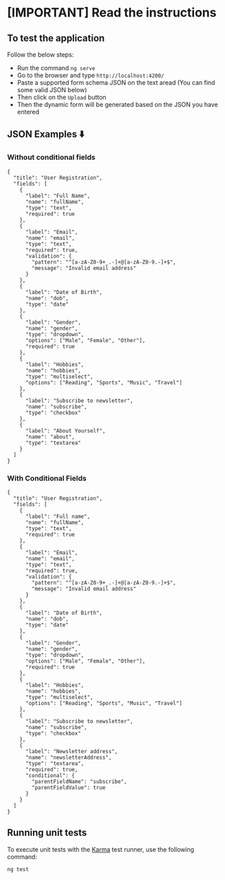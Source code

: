 # [IMPORTANT] Read the instructions

## To test the application

Follow the below steps:

- Run the command `ng serve`
- Go to the browser and type `http://localhost:4200/`
- Paste a supported form schema JSON on the text aread (You can find some valid JSON below)
- Then click on the `Upload` button
- Then the dynamic form will be generated based on the JSON you have entered

## JSON Examples ⬇️

### Without conditional fields

```
{
  "title": "User Registration",
  "fields": [
    {
      "label": "Full Name",
      "name": "fullName",
      "type": "text",
      "required": true
    },
    {
      "label": "Email",
      "name": "email",
      "type": "text",
      "required": true,
      "validation": {
        "pattern": "^[a-zA-Z0-9+_.-]+@[a-zA-Z0-9.-]+$",
        "message": "Invalid email address"
      }
    },
    {
      "label": "Date of Birth",
      "name": "dob",
      "type": "date"
    },
    {
      "label": "Gender",
      "name": "gender",
      "type": "dropdown",
      "options": ["Male", "Female", "Other"],
      "required": true
    },
    {
      "label": "Hobbies",
      "name": "hobbies",
      "type": "multiselect",
      "options": ["Reading", "Sports", "Music", "Travel"]
    },
    {
      "label": "Subscribe to newsletter",
      "name": "subscribe",
      "type": "checkbox"
    },
    {
      "label": "About Yourself",
      "name": "about",
      "type": "textarea"
    }
  ]
}

```

### With Conditional Fields
```
{
  "title": "User Registration",
  "fields": [
    {
      "label": "Full name",
      "name": "fullName",
      "type": "text",
      "required": true
    },
    {
      "label": "Email",
      "name": "email",
      "type": "text",
      "required": true,
      "validation": {
        "pattern": "^[a-zA-Z0-9+_.-]+@[a-zA-Z0-9.-]+$",
        "message": "Invalid email address"
      }
    },
    {
      "label": "Date of Birth",
      "name": "dob",
      "type": "date"
    },
    {
      "label": "Gender",
      "name": "gender",
      "type": "dropdown",
      "options": ["Male", "Female", "Other"],
      "required": true
    },
    {
      "label": "Hobbies",
      "name": "hobbies",
      "type": "multiselect",
      "options": ["Reading", "Sports", "Music", "Travel"]
    },
    {
      "label": "Subscribe to newsletter",
      "name": "subscribe",
      "type": "checkbox"
    },
    {
      "label": "Newsletter address",
      "name": "newsletterAddress",
      "type": "textarea",
      "required": true,
      "conditional": {
        "parentFieldName": "subscribe",
        "parentFieldValue": true
      }
    }
  ]
}

```

## Running unit tests

To execute unit tests with the [Karma](https://karma-runner.github.io) test runner, use the following command:

```bash
ng test
```
